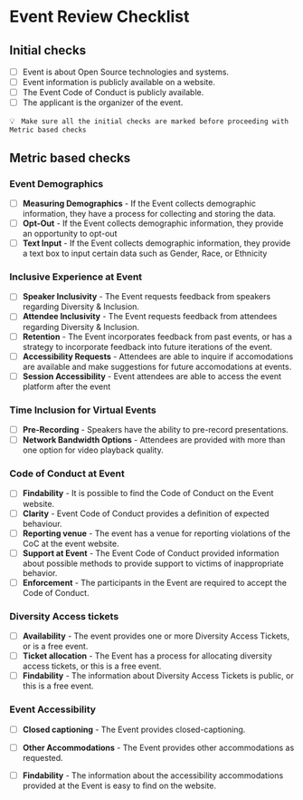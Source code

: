 # Event Review Checklist


## Initial checks

- [ ] Event is about Open Source technologies and systems.
- [ ] Event information is publicly available on a website.
- [ ] The Event Code of Conduct is publicly available.
- [ ] The applicant is the organizer of the event.

💡 ``` Make sure all the initial checks are marked before proceeding with Metric based checks```

## Metric based checks

### Event Demographics
- [ ] **Measuring Demographics** - If the Event collects demographic information, they have a process for collecting and storing the data.
- [ ] **Opt-Out** - If the Event collects demographic information, they provide an opportunity to opt-out
- [ ] **Text Input** - If the Event collects demographic information, they provide a text box to input certain data such as Gender, Race, or Ethnicity

### Inclusive Experience at Event
- [ ] **Speaker Inclusivity** - The Event requests feedback from speakers regarding Diversity & Inclusion.
- [ ] **Attendee Inclusivity** - The Event requests feedback from attendees regarding Diversity & Inclusion.
- [ ] **Retention** - The Event incorporates feedback from past events, or has a strategy to incorporate feedback into future iterations of the event.
- [ ] **Accessibility Requests** - Attendees are able to inquire if accomodations are available and make suggestions for future accomodations at events.
- [ ] **Session Accessibility** - Event attendees are able to access the event platform after the event
    
### Time Inclusion for Virtual Events
- [ ] **Pre-Recording** - Speakers have the ability to pre-record presentations.
- [ ] **Network Bandwidth Options** - Attendees are provided with more than one option for video playback quality.

### Code of Conduct at Event
- [ ] **Findability** - It is possible to find the Code of Conduct on the Event website.
- [ ] **Clarity** - Event Code of Conduct provides a definition of expected behaviour.
- [ ] **Reporting venue** - The event has a venue for reporting violations of the CoC at the event website.
- [ ] **Support at Event** - The Event Code of Conduct provided information about possible methods to provide support to victims of inappropriate behavior.
- [ ] **Enforcement** - The participants in the Event are required to accept the Code of Conduct.

### Diversity Access tickets
- [ ] **Availability** - The event provides one or more Diversity Access Tickets, or is a free event.
- [ ] **Ticket allocation** - The Event has a process for allocating diversity access tickets, or this is a free event.
- [ ] **Findability** - The information about Diversity Access Tickets is public, or this is a free event.

### Event Accessibility
- [ ] **Closed captioning** - The Event provides closed-captioning.
- [ ] **Other Accommodations** - The Event provides other accommodations as requested. 
- [ ] **Findability** - The information about the accessibility accommodations provided at the Event is easy to find on the website.
            



